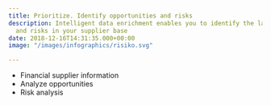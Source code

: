 ```yaml
---
title: Prioritize. Identify opportunities and risks
description: Intelligent data enrichment enables you to identify the largest opportunities
  and risks in your supplier base
date: 2018-12-16T14:31:35.000+00:00
image: "/images/infographics/risiko.svg"

---
```

<ul>

<li> Financial supplier information</li>

<li> Analyze opportunities</li>

<li> Risk analysis</li>

</ul>